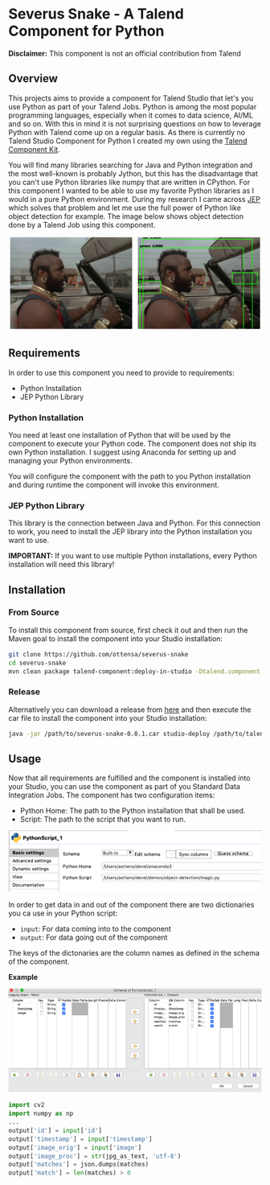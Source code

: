 # Severus Snake - A Talend Component for Python
**Disclaimer:** This component is not an official contribution from Talend

## Overview
This projects aims to provide a component for Talend Studio that let's you use Python as part of your Talend Jobs.
Python is among the most popular programming languages, especially when it comes to data science, AI/ML and so on.
With this in mind it is not surprising questions on how to leverage Python with Talend come up on a regular basis.
As there is currently no Talend Studio Component for Python I created my own using the [Talend Component Kit](https://talend.github.io/component-runtime/).

You will find many libraries searching for Java and Python integration and the most well-known is probably Jython, but this has the disadvantage that you can't use Python libraries like numpy that are written in CPython. For this component I wanted to be able to use my favorite Python libraries as I would in a pure Python environment. During my research I came across [JEP](https://github.com/ninia/jep) which solves that problem and let me use the full power of Python like object detection for example. The image below shows object detection done by a Talend Job using this component.

![](./doc/img/detection.png)

## Requirements
In order to use this component you need to provide to requirements:

* Python Installation
* JEP Python Library

### Python Installation
You need at least one installation of Python that will be used by the component to execute your Python code. The component does not ship its own Python installation. I suggest using Anaconda for setting up and managing your Python environments.

You will configure the component with the path to you Python installation and during runtime the component will invoke this environment.

### JEP Python Library

This library is the connection between Java and Python. For this connection to work, you need to install the JEP library into the Python installation you want to use.

**IMPORTANT:** If you want to use multiple Python installations, every Python installation will need this library!

## Installation
### From Source
To install this component from source, first check it out and then run the Maven goal to install the component into your Studio installation:

```bash
git clone https://github.com/ottensa/severus-snake
cd severus-snake
mvn clean package talend-component:deploy-in-studio -Dtalend.component.studioHome="/path/to/talend/studio"
```

### Release
Alternatively you can download a release from [here](https://github.com/ottensa/severus-snake/releases) and then execute the car file to install the component into your Studio installation:

```bash
java -jar /path/to/severus-snake-0.0.1.car studio-deploy /path/to/talend/studio
```

## Usage

Now that all requirements are fulfilled and the component is installed into your Studio, you can use the component as part of you Standard Data Integration Jobs. The component has two configuration items:

* Python Home: The path to the Python installation that shall be used.
* Script: The path to the script that you want to run.

![](./doc/img/config.png)

In order to get data in and out of the component there are two dictionaries you ca use in your Python script:

* ```input```: For data coming into to the component
* ```output```: For data going out of the component 

The keys of the dictonaries are the column names as defined in the schema of the component.

**Example**

![](./doc/img/schema.png)

```python
import cv2
import numpy as np
...
output['id'] = input['id']
output['timestamp'] = input['timestamp']
output['image_orig'] = input['image']
output['image_proc'] = str(jpg_as_text, 'utf-8')
output['matches'] = json.dumps(matches)
output['match'] = len(matches) > 0
```
